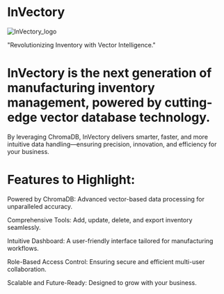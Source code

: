 # InVectory 
![InVectory_logo](https://github.com/user-attachments/assets/6dcb6e17-2602-41b7-830b-5192da3f0d88)

"Revolutionizing Inventory with Vector Intelligence."

# InVectory is the next generation of manufacturing inventory management, powered by cutting-edge vector database technology.
By leveraging ChromaDB, InVectory delivers smarter, faster, and more intuitive data handling—ensuring precision, innovation, and efficiency for your business.

# Features to Highlight:

Powered by ChromaDB: Advanced vector-based data processing for unparalleled accuracy.

Comprehensive Tools: Add, update, delete, and export inventory seamlessly.

Intuitive Dashboard: A user-friendly interface tailored for manufacturing workflows.

Role-Based Access Control: Ensuring secure and efficient multi-user collaboration.

Scalable and Future-Ready: Designed to grow with your business.
